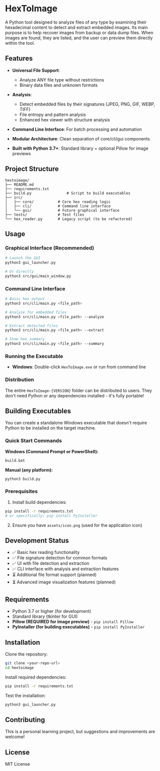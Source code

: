 # HexToImage

A Python tool designed to analyze files of any type by examining their hexadecimal content to detect and extract embedded images. Its main purpose is to help recover images from backup or data dump files. When images are found, they are listed, and the user can preview them directly within the tool.

## Features

- **Universal File Support**: 
  - Analyze ANY file type without restrictions
  - Binary data files and unknown formats

- **Analysis**:
  - Detect embedded files by their signatures (JPEG, PNG, GIF, WEBP, TIFF)
  - File entropy and pattern analysis
  - Enhanced hex viewer with structure analysis

- **Command Line Interface**: For batch processing and automation
- **Modular Architecture**: Clean separation of core/cli/gui components
- **Built with Python 3.7+**: Standard library + optional Pillow for image previews

## Project Structure

```
hextoimage/
├── README.md
├── requirements.txt
├── build.py                # Script to build executables
├── src/
│   ├── core/           # Core hex reading logic
│   ├── cli/            # Command line interface
│   └── gui/            # Future graphical interface
├── tests/              # Test files
└── hex_reader.py       # Legacy script (to be refactored)
```

## Usage

### Graphical Interface (Recommended)
```bash
# Launch the GUI
python3 gui_launcher.py

# Or directly
python3 src/gui/main_window.py
```

### Command Line Interface
```bash
# Basic hex output
python3 src/cli/main.py <file_path>

# Analyze for embedded files
python3 src/cli/main.py <file_path> --analyze

# Extract detected files
python3 src/cli/main.py <file_path> --extract

# Show hex summary
python3 src/cli/main.py <file_path> --summary
```

### Running the Executable

- **Windows**: Double-click `HexToImage.exe` or run from command line

### Distribution

The entire `HexToImage-{VERSION}` folder can be distributed to users. They don't need Python or any dependencies installed - it's fully portable!

## Building Executables

You can create a standalone Windows executable that doesn't require Python to be installed on the target machine.

### Quick Start Commands

**Windows (Command Prompt or PowerShell):**
```bash
build.bat
```

**Manual (any platform):**
```bash
python3 build.py
```

### Prerequisites

1. Install build dependencies:
```bash
pip install -r requirements.txt
# or specifically: pip install PyInstaller
```

2. Ensure you have `assets/icon.png` (used for the application icon)

## Development Status

- ✅ Basic hex reading functionality
- ✅ File signature detection for common formats
- ✅ UI with file detection and extraction 
- ✅ CLI interface with analysis and extraction features
- ⏳ Additional file format support (planned)
- ⏳ Advanced image visualization features (planned)

## Requirements

- Python 3.7 or higher (for development)
- Standard library (tkinter for GUI)
- **Pillow (REQUIRED for image preview)** - `pip install Pillow`
- **PyInstaller (for building executables)** - `pip install PyInstaller`

## Installation

Clone the repository:
```bash
git clone <your-repo-url>
cd hextoimage
```

Install required dependencies:
```bash
pip install -r requirements.txt
```

Test the installation:
```bash
python3 gui_launcher.py
```

## Contributing

This is a personal learning project, but suggestions and improvements are welcome!

## License

MIT License
